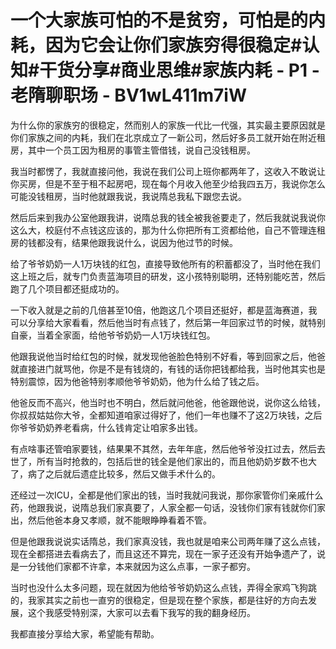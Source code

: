 # 一个大家族可怕的不是贫穷，可怕是的内耗，因为它会让你们家族穷得很稳定#认知#干货分享#商业思维#家族内耗 - P1 - 老隋聊职场 - BV1wL411m7iW

为什么你的家族穷的很稳定，然而别人的家族一代比一代强，其实最主要原因就是你们家族之间的内耗，我们在北京成立了一新公司，然后好多员工就开始在附近租房，其中一个员工因为租房的事管主管借钱，说自己没钱租房。

我当时都愣了，我就直接问他，我说在我们公司上班你都两年了，这收入不敢说让你买房，但是不至于租不起房吧，现在每个月收入他至少给我四五万，我说你怎么可能没钱租房，当时他就跟我说，我说隋总我私下跟您去说。

然后后来到我办公室他跟我讲，说隋总我的钱全被我爸要走了，然后我就说我说你这么大，校庭付不点钱这应该的，那为什么你把所有工资都给他，自己不管理连租房的钱都没有，结果他跟我说什么，说因为他过节的时候。

给了爷爷奶奶一人1万块钱的红包，直接导致他所有的积蓄都没了，当时他在我们这上班之后，就专门负责蓝海项目的研发，这小孩特别聪明，还特别能吃苦，然后跑了几个项目都还挺成功的。

一下收入就是之前的几倍甚至10倍，他跑这几个项目还挺好，都是蓝海赛道，我可以分享给大家看看，然后他当时有点钱了，然后第一年回家过节的时候，就特别自豪，当着全家面，给他爷爷奶奶一人1万块钱红包。

他跟我说他当时给红包的时候，就发现他爸脸色特别不好看，等到回家之后，他爸就直接进门就骂他，你是不是有钱烧的，有钱的话你把钱都给我，当时他其实也是特别震惊，因为他爸特别孝顺他爷爷奶奶，他为什么给了钱之后。

他爸反而不高兴，他当时也不明白，然后就问他爸，他爸跟他说，说你这么给钱，你叔叔姑姑你大爷，全都知道咱家过得好了，他们一年也赚不了这2万块钱，之后你爷爷奶奶养老看病，什么钱肯定让咱家多出钱。

有点啥事还管咱家要钱，结果果不其然，去年年底，然后他爷爷没扛过去，然后去世了，所有当时抢救的，包括后世的钱全是他们家出的，而且他奶奶岁数不也大了，病了之后就后遗症比较多，然后又做手术什么的。

还经过一次ICU，全都是他们家出的钱，当时我就问我说，那你家管你们亲戚什么药，他跟我说，说隋总我们家真要了，人家全都一句话，没钱你们家有钱就你们家出，然后他爸本身又孝顺，就不能眼睁睁看着不管。

但是他跟我说说实话隋总，我们家真没钱，我也就是咱来公司两年赚了这么点钱，现在全都搭进去看病去了，而且这还不算完，现在一家子还没有开始争遗产了，说是一分钱他们家都不许拿，本来就因为这么点事，一家子都穷。

当时也没什么太多问题，现在就因为他给爷爷奶奶这么点钱，弄得全家鸡飞狗跳的，我家其实之前也一直穷的很稳定，但是现在整个家族，都是往好的方向去发展，这个我感受特别深，大家可以去看下我写的我的翻身经历。

我都直接分享给大家，希望能有帮助。